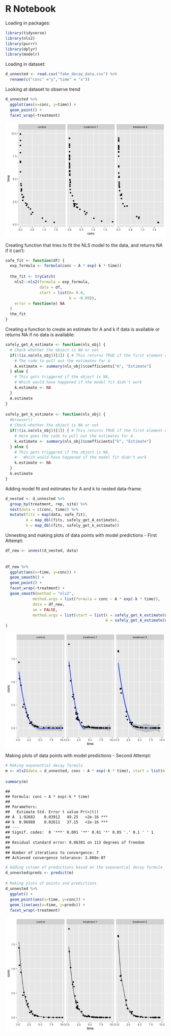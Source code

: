 R Notebook
================

Loading in packages:

``` r
library(tidyverse)
library(nls2)
library(purrr)
library(dplyr)
library(modelr)
```

Loading in dataset:

``` r
d_unnested <- read.csv("fake_decay_data.csv") %>%
  rename(c("conc" ="y","time" = "x"))
```

Looking at dataset to observe trend

``` r
d_unnested %>%
  ggplot(aes(x=conc, y=time)) + 
  geom_point() +
  facet_wrap(~treatment)
```

![](Exp_Decay_Model_pt2_files/figure-gfm/unnamed-chunk-3-1.png)<!-- -->

Creating function that tries to fit the NLS model to the data, and
returns NA if it can’t:

``` r
safe_fit <- function(df) {
  exp_formula <- formula(conc ~ A * exp(-k * time))
  
  the_fit <- tryCatch(
    nls2::nls2(formula = exp_formula,
               data = df,
               start = list(A= 0.6,
                            k = -0.09)),
    error = function(e) NA
  )
  the_fit
}
```

Creating a function to create an estimate for A and k if data is
available or returns NA if no data is available:

``` r
safely_get_A_estimate <- function(nls_obj) {
  # Check whether the object is NA or not
  if(!(is.na(nls_obj))[1]) { # This returns TRUE if the first element of the vector is not NA
    # The code to pull out the estimates for A
    A.estimate <- summary(nls_obj)$coefficients["A", "Estimate"]
  } else {
    # This gets triggered if the object is NA,
    # Which would have happened if the model fit didn't work
    A.estimate <- NA
  }
  A.estimate
}

safely_get_k_estimate <- function(nls_obj) {
  #browser()
  # Check whether the object is NA or not
  if(!(is.na(nls_obj))[1]) { # This returns TRUE if the first element of the vector is not NA
    # Here goes the code to pull out the estimates for A
    k.estimate <- summary(nls_obj)$coefficients["k", "Estimate"]
  } else {
    # This gets triggered if the object is NA,
    #   Which would have happened if the model fit didn't work
    k.estimate <- NA
  }
  k.estimate
}
```

Adding model fit and estimates for A and k to nested data-frame:

``` r
d_nested <- d_unnested %>%
  group_by(treatment, rep, site) %>%
  nest(data = c(conc, time)) %>%
  mutate(fits = map(data, safe_fit),
         A = map_dbl(fits, safely_get_A_estimate),
         k = map_dbl(fits, safely_get_k_estimate))
```

Unnesting and making plots of data points with model predictions - First
Attempt:

``` r
df_new <- unnest(d_nested, data)


df_new %>%
  ggplot(aes(x=time, y=conc)) +
  geom_smooth() +
  geom_point() + 
  facet_wrap(~treatment) +
  geom_smooth(method = "nls2", 
            method.args = list(formula = conc ~ A * exp(-k * time)),
            data = df_new,
            se = FALSE,
            method.args = list(start = list(k = safely_get_k_estimate(d_nested$fits), 
                                            A = safely_get_A_estimate(d_nested$fits)))
)
```

![](Exp_Decay_Model_pt2_files/figure-gfm/unnamed-chunk-7-1.png)<!-- -->

Making plots of data points with model predictions - Second Attempt:

``` r
# Making exponential decay formula
m <- nls2(data = d_unnested, conc ~ A * exp(-k * time), start = list(A = 0.6, k = -0.09))

summary(m)
```

    ## 
    ## Formula: conc ~ A * exp(-k * time)
    ## 
    ## Parameters:
    ##   Estimate Std. Error t value Pr(>|t|)    
    ## A  1.92682    0.03912   49.25   <2e-16 ***
    ## k  0.96988    0.02611   37.15   <2e-16 ***
    ## ---
    ## Signif. codes:  0 '***' 0.001 '**' 0.01 '*' 0.05 '.' 0.1 ' ' 1
    ## 
    ## Residual standard error: 0.06301 on 113 degrees of freedom
    ## 
    ## Number of iterations to convergence: 7 
    ## Achieved convergence tolerance: 3.008e-07

``` r
# Adding column of predictions based on the exponential decay formula
d_unnested$preds <- predict(m)

# Making plots of points and predictions 
d_unnested %>%
  ggplot() +
  geom_point(aes(x=time, y=conc)) + 
  geom_line(aes(x=time, y=preds)) +
  facet_wrap(~treatment)
```

![](Exp_Decay_Model_pt2_files/figure-gfm/unnamed-chunk-8-1.png)<!-- -->
